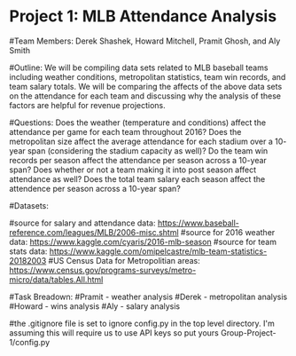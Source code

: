 # Project 1: MLB Attendance Analysis

#Team Members: Derek Shashek, Howard Mitchell, Pramit Ghosh, and Aly Smith

#Outline: We will be compiling data sets related to MLB baseball teams including weather conditions, metropolitan statistics, team win records, and team salary totals. We will be comparing the affects of the above data sets on the attendance for each team and discussing why the analysis of these factors are helpful for revenue projections.

#Questions: 
Does the weather (temperature and conditions) affect the attendance per game for each team throughout 2016?
Does the metropolitan size affect the average attendance for each stadium over a 10- year span (considering the stadium capacity as well)?
Do the team win records per season affect the attendance per season across a 10-year span? Does whether or not a team making it into post season affect attendance as well?
Does the total team salary each season affect the attendence per season across a 10-year span?

#Datasets:

#source for salary and attendance data: https://www.baseball-reference.com/leagues/MLB/2006-misc.shtml
#source for 2016 weather data: https://www.kaggle.com/cyaris/2016-mlb-season
#source for team stats data: https://www.kaggle.com/omipelcastre/mlb-team-statistics-20182003
#US Census Data for Metropolitian areas: https://www.census.gov/programs-surveys/metro-micro/data/tables.All.html

#Task Breadown:
#Pramit - weather analysis
#Derek - metropolitan analysis
#Howard - wins analysis
#Aly - salary analysis



#the .gitignore file is set to ignore config.py in the top level directory.  I'm assuming this will require us to use API keys so put yours Group-Project-1/config.py
